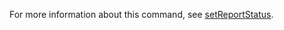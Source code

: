 For more information about this command, see [setReportStatus](https://docs.experitest.com/display/TE/SeeTest+Client+-+setReportStatus).